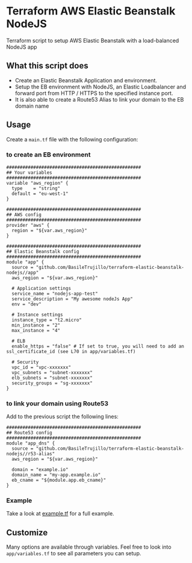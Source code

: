 # Terraform AWS Elastic Beanstalk NodeJS

Terraform script to setup AWS Elastic Beanstalk with a load-balanced NodeJS app

## What this script does

* Create an Elastic Beanstalk Application and environment.
* Setup the EB environment with NodeJS, an Elastic Loadbalancer and forward port from HTTP / HTTPS to the specified instance port.
* It is also able to create a Route53 Alias to link your domain to the EB domain name


## Usage

Create a `main.tf` file with the following configuration:

### to create an EB environment

```hcl
##################################################
## Your variables
##################################################
variable "aws_region" {
  type    = "string"
  default = "eu-west-1"
}

##################################################
## AWS config
##################################################
provider "aws" {
  region = "${var.aws_region}"
}

##################################################
## Elastic Beanstalk config
##################################################
module "app" {
  source = "github.com/BasileTrujillo/terraform-elastic-beanstalk-nodejs//app"
  aws_region = "${var.aws_region}"

  # Application settings
  service_name = "nodejs-app-test"
  service_description = "My awesome nodeJs App"
  env = "dev"

  # Instance settings
  instance_type = "t2.micro"
  min_instance = "2"
  max_instance = "4"

  # ELB
  enable_https = "false" # If set to true, you will need to add an ssl_certificate_id (see L70 in app/variables.tf)

  # Security
  vpc_id = "vpc-xxxxxxx"
  vpc_subnets = "subnet-xxxxxxx"
  elb_subnets = "subnet-xxxxxxx"
  security_groups = "sg-xxxxxxx"
}
```

### to link your domain using Route53

Add to the previous script the following lines:

```hcl
##################################################
## Route53 config
##################################################
module "app_dns" {
  source = "github.com/BasileTrujillo/terraform-elastic-beanstalk-nodejs//r53-alias"
  aws_region = "${var.aws_region}"

  domain = "example.io"
  domain_name = "my-app.example.io"
  eb_cname = "${module.app.eb_cname}"
}
``` 

### Example

Take a look at [example.tf](./example.tf) for a full example.

## Customize

Many options are available through variables. Feel free to look into `app/variables.tf` to see all parameters you can setup.
